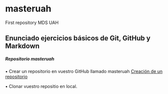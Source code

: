 # masteruah
First repository MDS UAH
## Enunciado ejercicios básicos de Git, GitHub y Markdown
##### Repositorio masteruah
• Crear un repositorio en vuestro GitHub llamado masteruah
[Creación de un repositorio](masteruah/Img_New_Repository.jpg)

• Clonar vuestro repositio en local.

